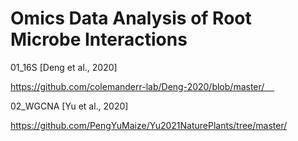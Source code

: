 # Omics Data Analysis of Root Microbe Interactions





 01_16S [Deng et al., 2020]


https://github.com/colemanderr-lab/Deng-2020/blob/master/    

 02_WGCNA [Yu et al., 2020]  

https://github.com/PengYuMaize/Yu2021NaturePlants/tree/master/


